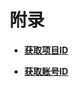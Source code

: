# 附录<a name="ZH-CN_TOPIC_0171277623"></a>

-   **[获取项目ID](获取项目ID.md)**  

-   **[获取账号ID](获取账号ID.md)**  


